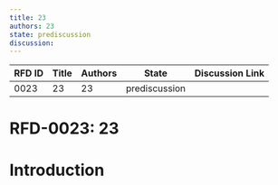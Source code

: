 ```yaml
---
title: 23
authors: 23
state: prediscussion
discussion: 
---
```

| RFD ID | Title | Authors | State | Discussion Link |
|---|---|---|---|---|
| 0023 | 23 | 23 | prediscussion |  |

# RFD-0023: 23

# Introduction

